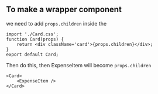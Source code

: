 ## To make a wrapper component

we need to add `props.children` inside the <div>

```
import './Card.css';
function Card(props) {
	return <div className='card'>{props.children}</div>;
}
export default Card;
```

Then do this, then ExpenseItem will become `props.children`

```
<Card>
	<ExpenseItem />
</Card>

```
